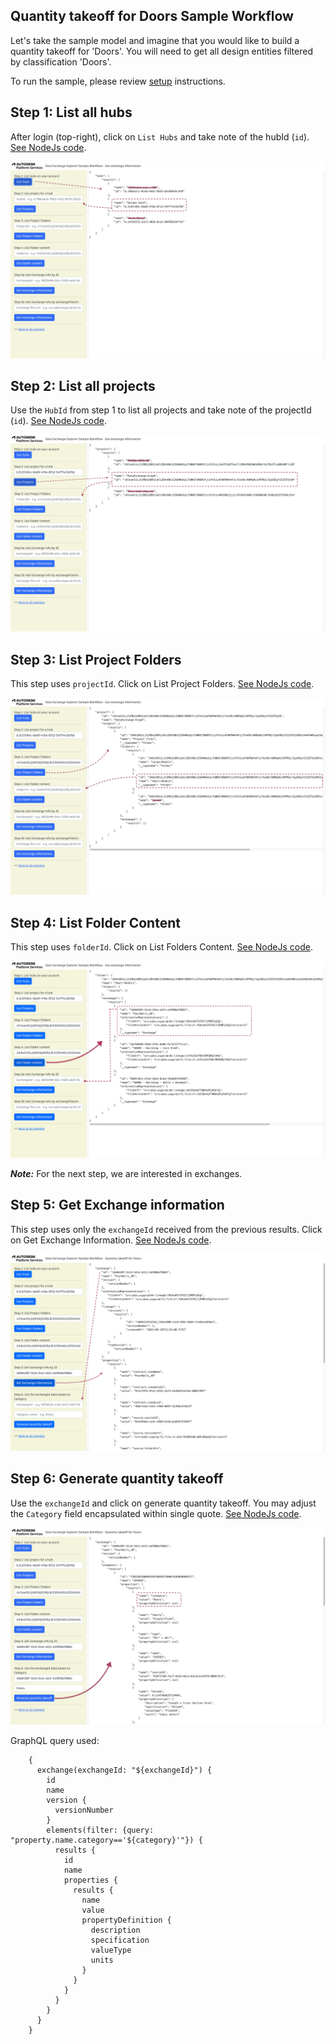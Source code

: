 ## Quantity takeoff for Doors Sample Workflow

Let's take the sample model and imagine that you would like to build a quantity takeoff for 'Doors'. 
You will need to get all design entities filtered by classification 'Doors'. 

To run the sample, please review [setup](./README.md#SETUP) instructions.

## Step 1: List all hubs

After login (top-right), click on `List Hubs` and take note of the hubId (`id`). [See NodeJs code](/services/aps/dx.js).

![Step 1](./images/hubs.png)

## Step 2: List all projects

Use the `HubId` from step 1 to list all projects and take note of the projectId (`id`). [See NodeJs code](/services/aps/dx.js).

![Step 2](./images/projects.png)


## Step 3: List Project Folders

This step uses `projectId`. Click on List Project Folders. [See NodeJs code](/services/aps/dx.js).

![Step 3](./images/projectFolders.png)

## Step 4: List Folder Content

This step uses `folderId`. Click on List Folders Content. [See NodeJs code](/services/aps/dx.js).

![Step 4](./images/folderContent.png)

***Note:*** For the next step, we are interested in exchanges. 


## Step 5: Get Exchange information

This step uses only the `exchangeId` received from the previous results. Click on Get Exchange Information. [See NodeJs code](/services/aps/dx.js).

![Step 5](./images/exchangeInfo2.png)


## Step 6: Generate quantity takeoff

Use the `exchangeId` and click on generate quantity takeoff. You may adjust the `Category` field encapsulated within single quote. [See NodeJs code](/services/aps/dx.js).

![Step 6](./images/takeoff.png)

GraphQL query used:

```
    {
      exchange(exchangeId: "${exchangeId}") {
        id
        name
        version {
          versionNumber
        }
        elements(filter: {query: "property.name.category=='${category}'"}) {
          results {
            id
            name
            properties {
              results {
                name
                value
                propertyDefinition {
                  description
                  specification
                  valueType
                  units
                }
              }
            }
          }
        }
      }
    }
```